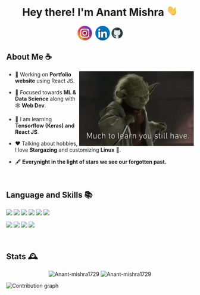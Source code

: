 <h1 align = "center">Hey there! I'm Anant Mishra <img src = "static/wave.gif" alt = "" width = "30"/> 
</h1>
<div align ="center">
<a  href="https://instagram.com/anantmishra58" target="blank"><img align="center" src="static/instagram.png" alt="anantmishra58" height="40" width="40" /></a>&nbsp;
<a href="https://www.linkedin.com/in/anant-mishra-886912212" target="blank"><img align="center" src="static/linkedin.png" alt="amishra1729" height="40" width="40" /></a>
<a href="https://github.com/Anant-mishra1729" target="blank"><img align="center" src="static/github.png" alt="amishra1729" height="30" width="30" /></a>
</div>


<h2> About Me ☕</h2>
<img src = "static/yoda.gif" align = "right" height =200/>


- 👷 Working on **Portfolio website** using React JS. 

- 🌱 Focused towards **ML & Data Science** along with 🕸️ **Web Dev**.

- 📖 I am learning **Tensorflow (Keras) and React JS**.

- ❤️ Talking about hobbies, I love **Stargazing** and customizing **Linux** :penguin:.

- 🖋️ **Everynight in the light of stars we see our forgotten past.**


<br/>
<h2>Language and Skills 📚</h2>

![](https://img.shields.io/badge/OS-Arch-informational?style=flat&logo=arch-linux&logoColor=skyblue&color=242444)
![](https://img.shields.io/badge/Code-C++-informational?style=flat&logo=c%2B%2B&logoColor=blue&color=242444)
![](https://img.shields.io/badge/Code-Python-informational?style=flat&logo=python&logoColor=yellow&color=242444)
![](https://img.shields.io/badge/Code-Javascript-informational?style=flat&logo=javascript&logoColor=yellow&color=242444)
![](https://img.shields.io/badge/Web-HTML5-informational?style=flat&logo=html5&logoColor=orange&color=242444)
![](https://img.shields.io/badge/Web-CSS3-informational?style=flat&logo=css3&logoColor=2965f1&color=242444)

![](https://img.shields.io/badge/Web-React-informational?style=flat&logo=react&logoColor=skyblue&color=242444)
![](https://img.shields.io/badge/Database-MongoDB-informational?style=flat&logo=mongodb&logoColor=green&color=242444)
![](https://img.shields.io/badge/ML/DL-SkLearn-informational?style=flat&logo=scikit-learn&logoColor=blue&color=242444)
![](https://img.shields.io/badge/ML/DL-Tensorflow-informational?style=flat&logo=tensorflow&logoColor=orange&color=242444)

<br/>
<h2> Stats 🕰️</h2>
<p align = "center">
<img src="https://github-readme-stats.vercel.app/api?username=Anant-mishra1729&show_icons=true&theme=tokyonight&hide_border=true" alt="Anant-mishra1729" width = "49%"/>
<img src="https://github-readme-streak-stats.herokuapp.com?user=Anant-mishra1729&theme=tokyonight&hide_border=true&date_format=M%20j%5B%2C%20Y%5D" alt="Anant-mishra1729" width = "49%"/>
</p>

<img src = "https://activity-graph.herokuapp.com/graph?username=Anant-mishra1729&bg_color=1a1b27&color=628fdb&line=60b4a6&point=ffffff&custom_title=Contribution%20Timeline&hide_border=true&radius=16&area=true&area_color=60b4a6" alt = "Contribution graph"/>


<!--  Credits -->
<!--  Icons -->
<!--  <a href="https://www.flaticon.com/free-icons/instagram" title="instagram icons">Instagram icons created by Freepik - Flaticon</a> -->
<!--  <a href="https://www.flaticon.com/free-icons/github" title="instagram icons">Instagram icons created by Freepik - Flaticon</a> -->
<!--  <a href="https://www.flaticon.com/free-icons/linkedln" title="instagram icons">Instagram icons created by Freepik - Flaticon</a> -->

